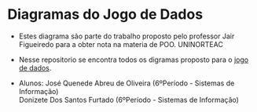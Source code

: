 # Diagramas do Jogo de Dados

* Estes diagrama são parte do trabalho proposto pelo professor Jair Figueiredo para a obter nota na materia de POO. UNINORTEAC


* Nesse repositorio se encontra todos os digramas proposto para o [jogo de dados](https://github.com/QuenedeAbreu/JogoDeDados).

* Alunos: José Quenede Abreu de Oliveira (6ºPeríodo - Sistemas de Informação)<br/>
			Donizete Dos Santos Furtado (6ºPeríodo - Sistemas de Informação)
